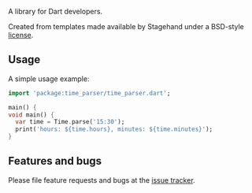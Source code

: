 A library for Dart developers.

Created from templates made available by Stagehand under a BSD-style
[license](https://github.com/dart-lang/stagehand/blob/master/LICENSE).

## Usage

A simple usage example:

```dart
import 'package:time_parser/time_parser.dart';

main() {
void main() {
  var time = Time.parse('15:30');
  print('hours: ${time.hours}, minutes: ${time.minutes}');
}
```

## Features and bugs

Please file feature requests and bugs at the [issue tracker][tracker].

[tracker]: http://example.com/issues/replaceme
